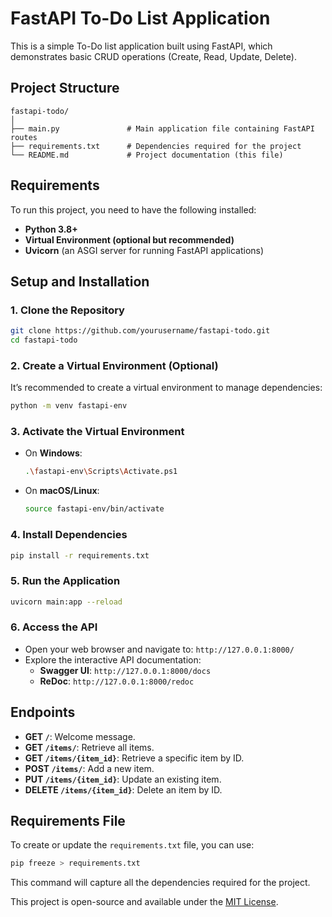 
# FastAPI To-Do List Application

This is a simple To-Do list application built using FastAPI, which demonstrates basic CRUD operations (Create, Read, Update, Delete).

## Project Structure

```
fastapi-todo/
│
├── main.py               # Main application file containing FastAPI routes
├── requirements.txt      # Dependencies required for the project
└── README.md             # Project documentation (this file)
```

## Requirements

To run this project, you need to have the following installed:

- **Python 3.8+**
- **Virtual Environment (optional but recommended)**
- **Uvicorn** (an ASGI server for running FastAPI applications)

## Setup and Installation

### 1. Clone the Repository

```bash
git clone https://github.com/yourusername/fastapi-todo.git
cd fastapi-todo
```

### 2. Create a Virtual Environment (Optional)

It’s recommended to create a virtual environment to manage dependencies:

```bash
python -m venv fastapi-env
```

### 3. Activate the Virtual Environment

- On **Windows**:

  ```bash
  .\fastapi-env\Scripts\Activate.ps1
  ```

- On **macOS/Linux**:

  ```bash
  source fastapi-env/bin/activate
  ```

### 4. Install Dependencies

```bash
pip install -r requirements.txt
```

### 5. Run the Application

```bash
uvicorn main:app --reload
```

### 6. Access the API

- Open your web browser and navigate to: `http://127.0.0.1:8000/`
- Explore the interactive API documentation:
  - **Swagger UI**: `http://127.0.0.1:8000/docs`
  - **ReDoc**: `http://127.0.0.1:8000/redoc`

## Endpoints

- **GET `/`**: Welcome message.
- **GET `/items/`**: Retrieve all items.
- **GET `/items/{item_id}`**: Retrieve a specific item by ID.
- **POST `/items/`**: Add a new item.
- **PUT `/items/{item_id}`**: Update an existing item.
- **DELETE `/items/{item_id}`**: Delete an item by ID.

## Requirements File

To create or update the `requirements.txt` file, you can use:

```bash
pip freeze > requirements.txt
```

This command will capture all the dependencies required for the project.

This project is open-source and available under the [MIT License](LICENSE).

```

